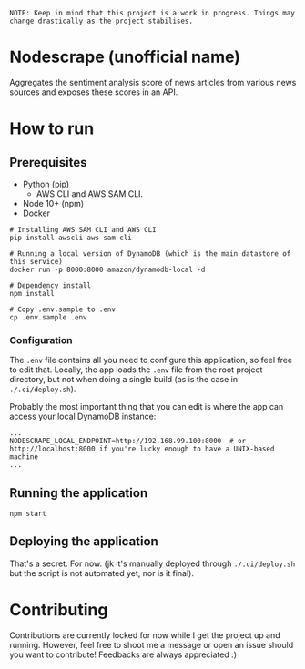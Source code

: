 ```
NOTE: Keep in mind that this project is a work in progress. Things may change drastically as the project stabilises.
```

# Nodescrape (unofficial name)
Aggregates the sentiment analysis score of news articles from various news sources and exposes these scores in an API.

# How to run
## Prerequisites
* Python (pip)
    * AWS CLI and AWS SAM CLI.
* Node 10+ (npm)
* Docker

```
# Installing AWS SAM CLI and AWS CLI
pip install awscli aws-sam-cli

# Running a local version of DynamoDB (which is the main datastore of this service)
docker run -p 8000:8000 amazon/dynamodb-local -d

# Dependency install
npm install

# Copy .env.sample to .env
cp .env.sample .env
```
### Configuration
The `.env` file contains all you need to configure this application, so feel free to edit that. Locally, the app loads the `.env` file from the root project directory, but not when doing a single build (as is the case in `./.ci/deploy.sh`).

Probably the most important thing that you can edit is where the app can access your local DynamoDB instance:
```
...
NODESCRAPE_LOCAL_ENDPOINT=http://192.168.99.100:8000  # or http://localhost:8000 if you're lucky enough to have a UNIX-based machine
...
```

## Running the application
```
npm start
```

## Deploying the application
That's a secret. For now. (jk it's manually deployed through `./.ci/deploy.sh` but the script is not automated yet, nor is it final).

# Contributing
Contributions are currently locked for now while I get the project up and running. However, feel free to shoot me a message or open an issue should you want to contribute! Feedbacks are always appreciated :)